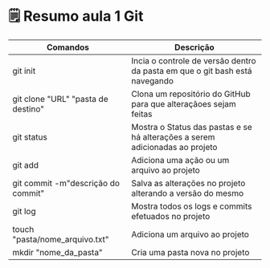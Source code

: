 # 🗒️ Resumo aula 1 Git

| Comandos | Descrição |
|----------|-----------|
| git init  | Incia o controle de versão dentro da pasta em que o git bash está navegando |
| git clone "URL"  "pasta de destino" | Clona um repositório do GitHub para que alteraçãoes sejam feitas |
| git status | Mostra o Status das pastas e se há alterações a serem adicionadas ao projeto |
| git add | Adiciona uma ação ou um arquivo ao projeto |
| git commit -m"descrição do commit" | Salva as alterações no projeto alterando a versão do mesmo |
| git log | Mostra todos os logs e commits efetuados no projeto |
| touch "pasta/nome_arquivo.txt" | Adiciona um arquivo ao projeto |
| mkdir "nome_da_pasta" | Cria uma pasta nova no projeto |